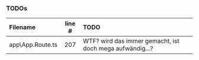 ### TODOs
| Filename | line # | TODO
|:------|:------:|:------
| app\App.Route.ts | 207 | WTF? wird das immer gemacht, ist doch mega aufwändig...?